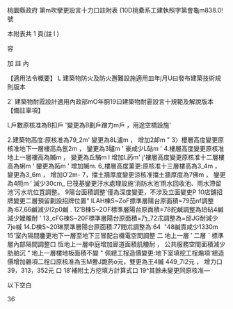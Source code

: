    

     
  

桃圜縣政府 第m吹攣更設言十力口註附表 (10D桃纍系工建執照字第會龜m838.0!號

       

本附表共 1 頁(註 l )

           
    
      
 
 
 
 
 
 
 
 
 
 
 
 
 
    
   
 
  
   

 

      

容

   

加 註 內

 

   

【適用法令概要】
L 建築物防火及防火邂難設施適用皿年j月U曰發布建築技術規則版本

2` 建築物耐霞設計適用內政部mO年胴19曰建築物耐靂設言十規範及解說版本
【備註辜項】

L戶數原核准為B扣戶 '變更為B劃戶蹭力m戶 ，用途空橋設施'

2.建築物高度:原核准為79_2m' 變更為8L瀘m ， 增加2卹m "
3〉櫻層高度變更原核准地下一層樓高為氬2m ， 鑾更為3驢m ' 豪咸少L砧m '
4.樓層高度變更原核准地上一層褸高為贓m ， 變更為丘駱m l 增加L菂m'
j'褸層高度變更原核准十二層樓高為蜊m ' 鑾更為跖m ' 增加贓m.
6_樓層高度菫更:原核准十三層樓高為3_4m ， 變更為3_6m ， 增加O′2m-
7，擋土牆厚度變更涼核准擋土牆厚度為7佛m ， 鑾更為4阨m ′ 滅少30cm_
巳筏基鑾更汙水處理設施‵消防水池‵雨水回收池、雨水滯留池‵污水坑位罝調整。
9陽台面積調整'僅為深度變更，不涉及立面變吏P
10店舖招牌變更二層預留劃設招牌位置"
lLAH棟S~ZoF摽準層陽台原面積=79茄nf調整為:67_66鹹減少l2p0鹹 .
12′B棟S~2OF標準層陽台原面積=78舵鹹調整為珀砧4鹹減少嬤雕耐 '
13_cFG棟S~20F標準層陽台原面積=乃_72朮調整為=邱JG耐減少7je槭
14.D楝S~20琳票準層陽台原面積:77閥朮調整為:64〝48鹹責咸少1330m
15'室內隔間鏖更地下一層至地下三冒配台機電空問調整 二 地上一層 ‵ 二層 ˋ 標準層內部隔間調整口
恆地上一層中庭增加廊道面積肌觼耐 ， 公共服務空間面積減少肋舶沉 “ 地上一層樓地板面積不變 "
佩總工桯造價變更:地下室填挖工桯煽項'總造價增加雜項二桯口原核准為玉M釁J跪菂o元，雙更為王4贓
449_7I2元 ， 增力口39，313，352元 口
18′補附土方挖填方計算式口
19^其餘未變更同原核准—

 

 

 

 

以下空白

36


